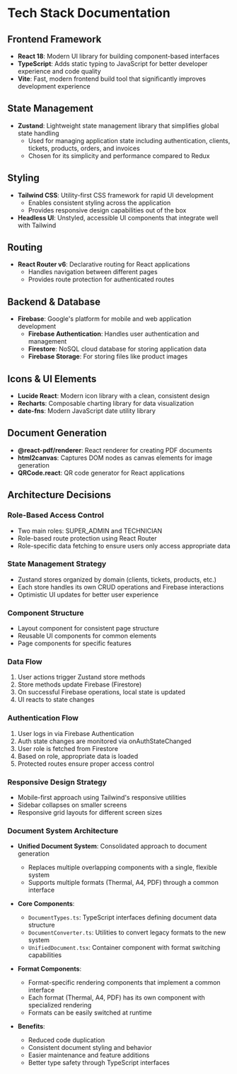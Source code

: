 # Tech Stack Documentation

## Frontend Framework
- **React 18**: Modern UI library for building component-based interfaces
- **TypeScript**: Adds static typing to JavaScript for better developer experience and code quality
- **Vite**: Fast, modern frontend build tool that significantly improves development experience

## State Management
- **Zustand**: Lightweight state management library that simplifies global state handling
  - Used for managing application state including authentication, clients, tickets, products, orders, and invoices
  - Chosen for its simplicity and performance compared to Redux

## Styling
- **Tailwind CSS**: Utility-first CSS framework for rapid UI development
  - Enables consistent styling across the application
  - Provides responsive design capabilities out of the box
- **Headless UI**: Unstyled, accessible UI components that integrate well with Tailwind

## Routing
- **React Router v6**: Declarative routing for React applications
  - Handles navigation between different pages
  - Provides route protection for authenticated routes

## Backend & Database
- **Firebase**: Google's platform for mobile and web application development
  - **Firebase Authentication**: Handles user authentication and management
  - **Firestore**: NoSQL cloud database for storing application data
  - **Firebase Storage**: For storing files like product images

## Icons & UI Elements
- **Lucide React**: Modern icon library with a clean, consistent design
- **Recharts**: Composable charting library for data visualization
- **date-fns**: Modern JavaScript date utility library

## Document Generation
- **@react-pdf/renderer**: React renderer for creating PDF documents
- **html2canvas**: Captures DOM nodes as canvas elements for image generation
- **QRCode.react**: QR code generator for React applications

## Architecture Decisions

### Role-Based Access Control
- Two main roles: SUPER_ADMIN and TECHNICIAN
- Role-based route protection using React Router
- Role-specific data fetching to ensure users only access appropriate data

### State Management Strategy
- Zustand stores organized by domain (clients, tickets, products, etc.)
- Each store handles its own CRUD operations and Firebase interactions
- Optimistic UI updates for better user experience

### Component Structure
- Layout component for consistent page structure
- Reusable UI components for common elements
- Page components for specific features

### Data Flow
1. User actions trigger Zustand store methods
2. Store methods update Firebase (Firestore)
3. On successful Firebase operations, local state is updated
4. UI reacts to state changes

### Authentication Flow
1. User logs in via Firebase Authentication
2. Auth state changes are monitored via onAuthStateChanged
3. User role is fetched from Firestore
4. Based on role, appropriate data is loaded
5. Protected routes ensure proper access control

### Responsive Design Strategy
- Mobile-first approach using Tailwind's responsive utilities
- Sidebar collapses on smaller screens
- Responsive grid layouts for different screen sizes

### Document System Architecture
- **Unified Document System**: Consolidated approach to document generation
  - Replaces multiple overlapping components with a single, flexible system
  - Supports multiple formats (Thermal, A4, PDF) through a common interface
  
- **Core Components**:
  - `DocumentTypes.ts`: TypeScript interfaces defining document data structure
  - `DocumentConverter.ts`: Utilities to convert legacy formats to the new system
  - `UnifiedDocument.tsx`: Container component with format switching capabilities
  
- **Format Components**:
  - Format-specific rendering components that implement a common interface
  - Each format (Thermal, A4, PDF) has its own component with specialized rendering
  - Formats can be easily switched at runtime
  
- **Benefits**:
  - Reduced code duplication
  - Consistent document styling and behavior
  - Easier maintenance and feature additions
  - Better type safety through TypeScript interfaces
